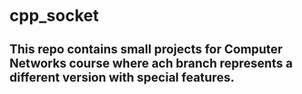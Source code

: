 # cpp_socket

## This repo contains small projects for Computer Networks course where ach branch represents a different version with special features.

